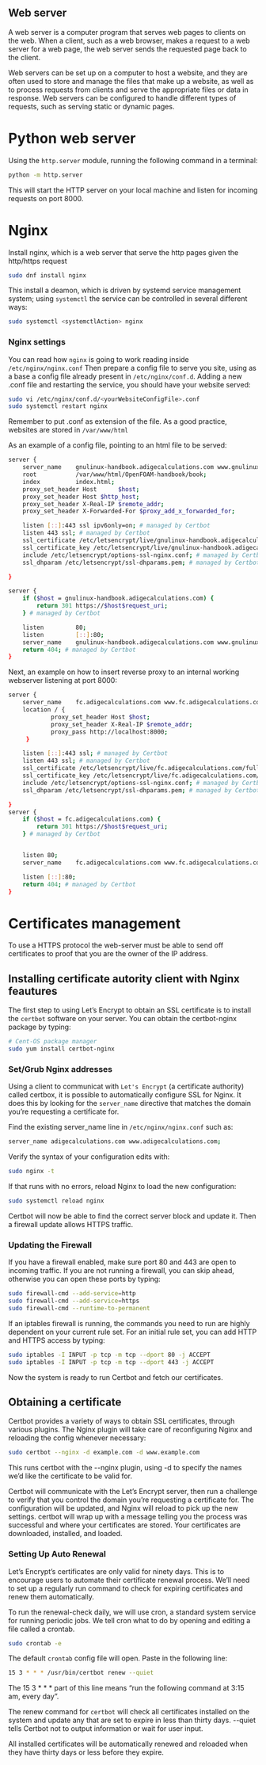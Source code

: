 ## Web server

A web server is a computer program that serves web pages to clients on the web.
When a client, such as a web browser, makes a request to a web server for a web page,
the web server sends the requested page back to the client.

Web servers can be set up on a computer to host a website, and they are often used to
store and manage the files that make up a website, as well as to process requests from
clients and serve the appropriate files or data in response. Web servers can be configured
to handle different types of requests, such as serving static or dynamic pages.

# Python web server

Using the ```http.server``` module, running the following command in a terminal:

```sh
python -m http.server
```
This will start the HTTP server on your local machine and listen for incoming requests 
on port 8000.

# Nginx 

Install nginx, which is a web server that serve the http pages given the
http/https request

```sh
sudo dnf install nginx
```

This install a deamon, which is driven by systemd service management system; using ```systemctl``` the service
can be controlled in several different ways:

``` sh
sudo systemctl <systemctlAction> nginx
```

### Nginx settings

You can read how ```nginx``` is going to work reading inside ```/etc/nginx/nginx.conf```
Then prepare a config file to serve you site, using as a base a config file already present in ``` /etc/nginx/conf.d ```.
Adding a new .conf file and restarting the service, you should have your website served:

``` sh
sudo vi /etc/nginx/conf.d/<yourWebsiteConfigFile>.conf
sudo systemctl restart nginx
``` 
Remember to put .conf as extension of the file. As a good practice, websites are
stored in ```/var/www/html```

As an example of a config file, pointing to an html file to be served:

```sh
server {
    server_name    gnulinux-handbook.adigecalculations.com www.gnulinux-handbook.adigecalculations.com;
    root           /var/www/html/OpenFOAM-handbook/book;
    index          index.html;
    proxy_set_header Host      $host;
    proxy_set_header Host $http_host;
    proxy_set_header X-Real-IP $remote_addr;
    proxy_set_header X-Forwarded-For $proxy_add_x_forwarded_for;

    listen [::]:443 ssl ipv6only=on; # managed by Certbot
    listen 443 ssl; # managed by Certbot
    ssl_certificate /etc/letsencrypt/live/gnulinux-handbook.adigecalculations.com/fullchain.pem; # managed by Certbot
    ssl_certificate_key /etc/letsencrypt/live/gnulinux-handbook.adigecalculations.com/privkey.pem; # managed by Certbot
    include /etc/letsencrypt/options-ssl-nginx.conf; # managed by Certbot
    ssl_dhparam /etc/letsencrypt/ssl-dhparams.pem; # managed by Certbot

}

server {
    if ($host = gnulinux-handbook.adigecalculations.com) {
        return 301 https://$host$request_uri;
    } # managed by Certbot

    listen         80;
    listen         [::]:80;
    server_name    gnulinux-handbook.adigecalculations.com www.gnulinux-handbook.adigecalculations.com;
    return 404; # managed by Certbot
}
```
Next, an example on how to insert reverse proxy to an internal working webserver listening at port 8000:

```sh
server {
    server_name    fc.adigecalculations.com www.fc.adigecalculations.com;
    location / {
            proxy_set_header Host $host;
            proxy_set_header X-Real-IP $remote_addr;
            proxy_pass http://localhost:8000;
     }

    listen [::]:443 ssl; # managed by Certbot
    listen 443 ssl; # managed by Certbot
    ssl_certificate /etc/letsencrypt/live/fc.adigecalculations.com/fullchain.pem; # managed by Certbot
    ssl_certificate_key /etc/letsencrypt/live/fc.adigecalculations.com/privkey.pem; # managed by Certbot
    include /etc/letsencrypt/options-ssl-nginx.conf; # managed by Certbot
    ssl_dhparam /etc/letsencrypt/ssl-dhparams.pem; # managed by Certbot

}
server {
    if ($host = fc.adigecalculations.com) {
        return 301 https://$host$request_uri;
    } # managed by Certbot


    listen 80;
    server_name    fc.adigecalculations.com www.fc.adigecalculations.com;

    listen [::]:80;
    return 404; # managed by Certbot
}
```

# Certificates  management

To use a HTTPS protocol the web-server must be able to send off certificates to proof that you
are the owner of the IP address. 

## Installing certificate autority client with Nginx feautures

The first step to using Let’s Encrypt to obtain an SSL certificate is to install the
```certbot``` software on your server. You can obtain the certbot-nginx package by typing:

``` sh
# Cent-OS package manager
sudo yum install certbot-nginx
```

### Set/Grub Nginx addresses

Using a client to communicat with ```Let's Encrypt``` (a certificate authority) called certbox, 
it is possible to  automatically configure SSL for Nginx. It does this by looking for the
```server_name``` directive that matches the domain you’re requesting a certificate for.

Find the existing server_name line in ```/etc/nginx/nginx.conf``` such as:

``` sh
server_name adigecalculations.com www.adigecalculations.com;
```
Verify the syntax of your configuration edits with:

``` sh
sudo nginx -t
```
If that runs with no errors, reload Nginx to load the new configuration:

``` sh
sudo systemctl reload nginx
```
Certbot will now be able to find the correct server block and update it.
Then a firewall update allows HTTPS traffic.

### Updating the Firewall

If you have a firewall enabled, make sure port 80 and 443 are open to incoming traffic.
If you are not running a firewall, you can skip ahead, otherwise you can open these ports
by typing:

``` sh 
sudo firewall-cmd --add-service=http
sudo firewall-cmd --add-service=https
sudo firewall-cmd --runtime-to-permanent
```

If an iptables firewall is running, the commands you need to run are highly dependent
on your current rule set. For an initial rule set, you can add HTTP and HTTPS access 
by typing:

```sh
sudo iptables -I INPUT -p tcp -m tcp --dport 80 -j ACCEPT
sudo iptables -I INPUT -p tcp -m tcp --dport 443 -j ACCEPT
```

Now the system is ready to run Certbot and fetch our certificates.

## Obtaining a certificate

Certbot provides a variety of ways to obtain SSL certificates, through various plugins.
The Nginx plugin will take care of reconfiguring Nginx and reloading the config whenever
necessary:

``` sh 
sudo certbot --nginx -d example.com -d www.example.com
```

This runs certbot with the --nginx plugin, using -d to specify the names we’d like the certificate to be valid for.

Certbot will communicate with the Let’s Encrypt server, then run a challenge to verify that you control the
domain you’re requesting a certificate for. The configuration will be updated, and
Nginx will reload to pick up the new settings. certbot will wrap up with a message
telling you the process was successful and where your certificates are stored.
Your certificates are downloaded, installed, and loaded.

### Setting Up Auto Renewal
Let’s Encrypt’s certificates are only valid for ninety days. This is to encourage 
users to automate their certificate renewal process. We’ll need to set up a regularly
run command to check for expiring certificates and renew them automatically.

To run the renewal-check daily, we will use cron, a standard system service for running
periodic jobs. We tell cron what to do by opening and editing a file called a crontab.

```sh
sudo crontab -e
```
The default ```crontab``` config file will open. Paste in the following line:

```sh
15 3 * * * /usr/bin/certbot renew --quiet
```

The 15 3 * * * part of this line means “run the following command at 3:15 am, every day”.

The renew command for ```certbot``` will check all certificates installed on the system
and update any that are set to expire in less than thirty days. --quiet tells Certbot not
to output information or wait for user input.


All installed certificates will be automatically renewed and reloaded when they have thirty
days or less before they expire.

<!--  Script to show the footer   -->
<html>
<script
    src="https://code.jquery.com/jquery-3.3.1.js"
    integrity="sha256-2Kok7MbOyxpgUVvAk/HJ2jigOSYS2auK4Pfzbm7uH60="
    crossorigin="anonymous">
</script>
<script>
$(function(){
  $("#footer").load("../../footers/footer.html");
});
</script>
<body>
<div id="footer"></div>
</body>
</html>
